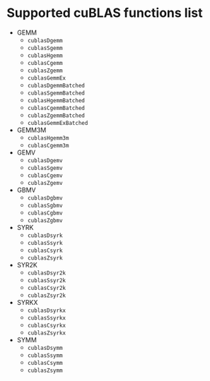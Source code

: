# Supported cuBLAS functions list

- GEMM
	- `cublasDgemm`
	- `cublasSgemm`
	- `cublasHgemm`
	- `cublasCgemm`
	- `cublasZgemm`
	- `cublasGemmEx`
	- `cublasDgemmBatched`
	- `cublasSgemmBatched`
	- `cublasHgemmBatched`
	- `cublasCgemmBatched`
	- `cublasZgemmBatched`
	- `cublasGemmExBatched`
- GEMM3M
	- `cublasHgemm3m`
	- `cublasCgemm3m`
- GEMV
	- `cublasDgemv`
	- `cublasSgemv`
	- `cublasCgemv`
	- `cublasZgemv`
- GBMV
	- `cublasDgbmv`
	- `cublasSgbmv`
	- `cublasCgbmv`
	- `cublasZgbmv`
- SYRK
	- `cublasDsyrk`
	- `cublasSsyrk`
	- `cublasCsyrk`
	- `cublasZsyrk`
- SYR2K
	- `cublasDsyr2k`
	- `cublasSsyr2k`
	- `cublasCsyr2k`
	- `cublasZsyr2k`
- SYRKX
	- `cublasDsyrkx`
	- `cublasSsyrkx`
	- `cublasCsyrkx`
	- `cublasZsyrkx`
- SYMM
	- `cublasDsymm`
	- `cublasSsymm`
	- `cublasCsymm`
	- `cublasZsymm`
